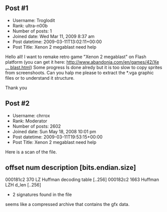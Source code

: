 ## Post #1
- Username: Troglodit
- Rank: ultra-n00b
- Number of posts: 1
- Joined date: Wed Mar 11, 2009 8:37 am
- Post datetime: 2009-03-11T13:02:11+00:00
- Post Title: Xenon 2 megablast need help

Hello all! 
I want to remake retro game "Xenon 2 megablast" on Flash platform (you can get it here: [http://www.abandonia.com/en/games/42/Xe ... blast.html](http://www.abandonia.com/en/games/42/Xenon+2+Megablast.html))
Some progress Is done alredy but it is too slow to copy sprites from screenshoots.
Can you halp me please to extract the *.vga graphic files or to understand it structure.

Thank you
## Post #2
- Username: chrrox
- Rank: Moderator
- Number of posts: 2602
- Joined date: Sun May 18, 2008 10:01 pm
- Post datetime: 2009-03-11T19:53:15+00:00
- Post Title: Xenon 2 megablast need help

Here is a scan of the file.


  offset   num  description [bits.endian.size]
  --------------------------------------------
  000181c2 370  LZ Huffman decoding table [..256]
  000182c2 1663 Huffman LZH d_len [..256]

- 2 signatures found in the file

seems like a compressed archive that contains the gfx data.
